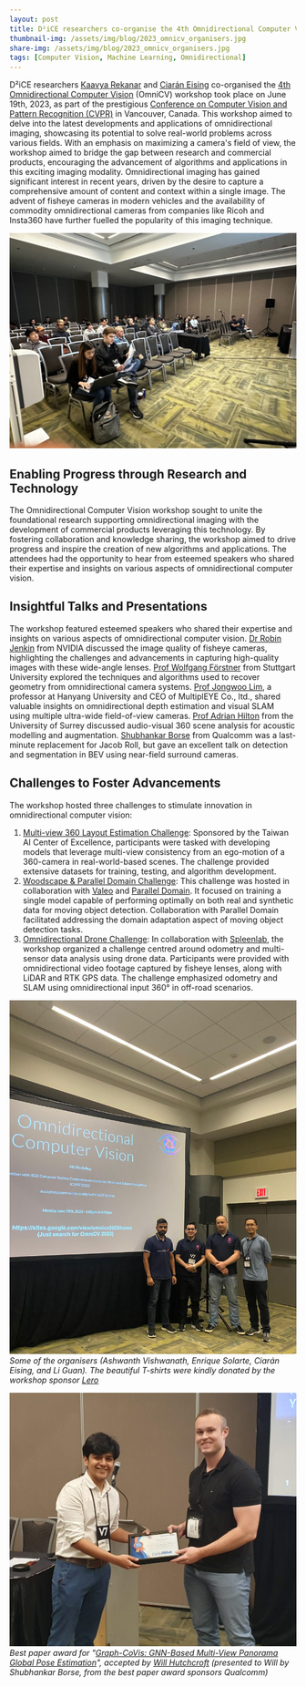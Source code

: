 ```yaml
---
layout: post
title: D²iCE researchers co-organise the 4th Omnidirectional Computer Vision Workshop at CVPR'2023
thumbnail-img: /assets/img/blog/2023_omnicv_organisers.jpg
share-img: /assets/img/blog/2023_omnicv_organisers.jpg
tags: [Computer Vision, Machine Learning, Omnidirectional]
---
```

D²iCE researchers [Kaavya Rekanar](https://www.linkedin.com/in/kaavyarekanar) and [Ciarán Eising](https://www.linkedin.com/in/ciaraneising) co-organised the [4th Omnidirectional Computer Vision](https://sites.google.com/view/omnicv2023) (OmniCV) workshop took place on June 19th, 2023, as part of the prestigious [Conference on Computer Vision and Pattern Recognition (CVPR)](https://cvpr2023.thecvf.com/) in Vancouver, Canada. This workshop aimed to delve into the latest developments and applications of omnidirectional imaging, showcasing its potential to solve real-world problems across various fields. With an emphasis on maximizing a camera's field of view, the workshop aimed to bridge the gap between research and commercial products, encouraging the advancement of algorithms and applications in this exciting imaging modality.
Omnidirectional imaging has gained significant interest in recent years, driven by the desire to capture a comprehensive amount of content and context within a single image. The advent of fisheye cameras in modern vehicles and the availability of commodity omnidirectional cameras from companies like Ricoh and Insta360 have further fuelled the popularity of this imaging technique. 

![Attendees at OmniCV 2023](/assets/img/blog/2023_omnicv_crowd.jpg)

## Enabling Progress through Research and Technology

The Omnidirectional Computer Vision workshop sought to unite the foundational research supporting omnidirectional imaging with the development of commercial products leveraging this technology. By fostering collaboration and knowledge sharing, the workshop aimed to drive progress and inspire the creation of new algorithms and applications. The attendees had the opportunity to hear from esteemed speakers who shared their expertise and insights on various aspects of omnidirectional computer vision.

## Insightful Talks and Presentations

The workshop featured esteemed speakers who shared their expertise and insights on various aspects of omnidirectional computer vision. [Dr Robin Jenkin](https://www.google.com/url?q=https%3A%2F%2Fwww.linkedin.com%2Fin%2Frobinjenkin%2F&sa=D&sntz=1&usg=AOvVaw2LKWBlLL65aBBtowKcJIEx) from NVIDIA discussed the image quality of fisheye cameras, highlighting the challenges and advancements in capturing high-quality images with these wide-angle lenses. [Prof Wolfgang Förstner](https://www.google.com/url?q=https%3A%2F%2Fwww.ipb.uni-bonn.de%2Fpeople%2Fwolfgang-forstner%2F&sa=D&sntz=1&usg=AOvVaw3vWv1Diu4ihYjvCRdwSgIo) from Stuttgart University explored the techniques and algorithms used to recover geometry from omnidirectional camera systems. [Prof Jongwoo Lim](http://www.google.com/url?q=http%3A%2F%2Fcvlab.hanyang.ac.kr%2F~jwlim%2F&sa=D&sntz=1&usg=AOvVaw02_gLBXcK5LBcKe61w-6XT), a professor at Hanyang University and CEO of MultiplEYE Co., ltd., shared valuable insights on omnidirectional depth estimation and visual SLAM using multiple ultra-wide field-of-view cameras. [Prof Adrian Hilton](https://www.google.com/url?q=https%3A%2F%2Fwww.surrey.ac.uk%2Fpeople%2Fadrian-hilton&sa=D&sntz=1&usg=AOvVaw3JGx0vXqA-fYszKDvnGIdw) from the University of Surrey discussed audio-visual 360 scene analysis for acoustic modelling and augmentation. [Shubhankar Borse](https://www.linkedin.com/in/shubhankarborse/) from Qualcomm was a last-minute replacement for Jacob Roll, but gave an excellent talk on detection and segmentation in BEV using near-field surround cameras.

## Challenges to Foster Advancements

The workshop hosted three challenges to stimulate innovation in omnidirectional computer vision:
1.	[Multi-view 360 Layout Estimation Challenge](https://sites.google.com/view/omnicv2023/challenges/multi-view-layout-challenge?authuser=0):  Sponsored by the Taiwan AI Center of Excellence, participants were tasked with developing models that leverage multi-view consistency from an ego-motion of a 360-camera in real-world-based scenes. The challenge provided extensive datasets for training, testing, and algorithm development. 
2.	[Woodscape & Parallel Domain Challenge](https://sites.google.com/view/omnicv2023/challenges/woodscape-challenge): This challenge was hosted in collaboration with [Valeo](https://www.valeo.com/en/) and [Parallel Domain](https://paralleldomain.com/). It focused on training a single model capable of performing optimally on both real and synthetic data for moving object detection. Collaboration with Parallel Domain facilitated addressing the domain adaptation aspect of moving object detection tasks.
3.	[Omnidirectional Drone Challenge](https://sites.google.com/view/omnicv2023/challenges/omnidirectional-odometry-challenge?authuser=0): In collaboration with [Spleenlab](https://spleenlab.com/), the workshop organized a challenge centred around odometry and multi-sensor data analysis using drone data. Participants were provided with omnidirectional video footage captured by fisheye lenses, along with LiDAR and RTK GPS data. The challenge emphasized odometry and SLAM using omnidirectional input 360° in off-road scenarios.

![Attendees at OmniCV 2023](/assets/img/blog/2023_omnicv_organisers.jpg)
_Some of the organisers (Ashwanth Vishwanath, Enrique Solarte, Ciarán Eising, and Li Guan). The beautiful T-shirts were kindly donated by the workshop sponsor [Lero](https://lero.ie/)_

![Best paper award OmniCV 2023](/assets/img/blog/2023_omnicv_best_paper.jpg)
_Best paper award for "[Graph-CoVis: GNN-Based Multi-View Panorama Global Pose Estimation](https://openaccess.thecvf.com/content/CVPR2023W/OmniCV/html/Nejatishahidin_Graph-CoVis_GNN-Based_Multi-View_Panorama_Global_Pose_Estimation_CVPRW_2023_paper.html)", accepted by [Will Hutchcroft](https://www.linkedin.com/in/willhutchcroft/) (presented to Will by Shubhankar Borse, from the best paper award sponsors Qualcomm)_
